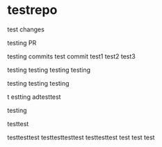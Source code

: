 # testrepo

test changes

testing PR

testing commits
test commit
test1
test2
test3

testing
testing
testing
testing

testing
testing
testing

t
estting
adtesttest

testing

testtest

testtesttest
testtesttesttest
testtesttest
test
test
test
